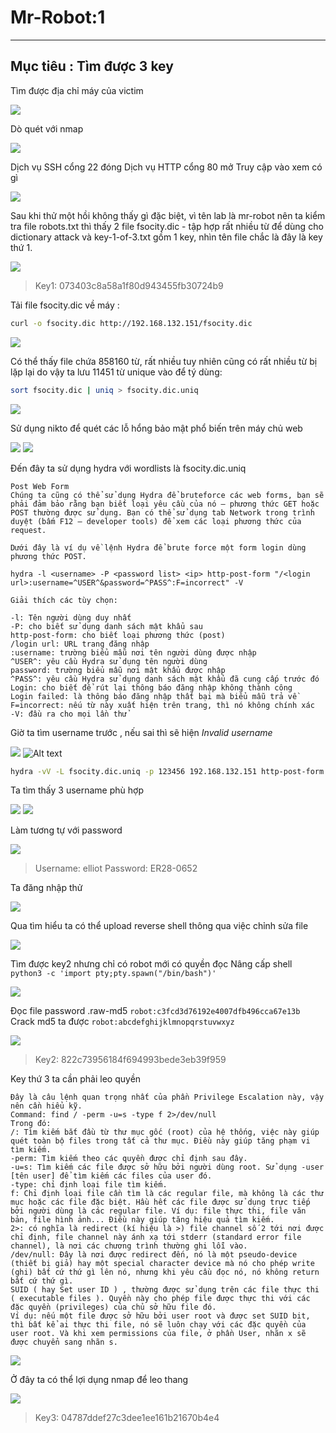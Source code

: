 # Mr-Robot:1
***
## Mục tiêu : Tìm được 3 key
Tìm được địa chỉ máy của victim

![](image-1.png)

Dò quét với nmap

![](image-2.png)

Dịch vụ SSH cổng 22 đóng
Dịch vụ HTTP cổng 80 mở
Truy cập vào xem có gì

![](image-3.png)

Sau khi thử một hồi không thấy gì đặc biệt, vì tên lab là mr-robot nên ta kiểm tra file robots.txt thì thấy 2 file fsocity.dic - tập hợp rất nhiều từ để dùng cho dictionary attack và key-1-of-3.txt gồm 1 key, nhìn tên file chắc là đây là key thứ 1.

![](image-4.png)

>Key1: 073403c8a58a1f80d943455fb30724b9

Tải file fsocity.dic về máy : 
``` sh
curl -o fsocity.dic http://192.168.132.151/fsocity.dic
```

![](image-5.png)

Có thể thấy file chứa 858160 từ, rất nhiều tuy nhiên cũng có rất nhiều từ bị lặp lại do vậy ta lưu 11451 từ unique vào để tý dùng: 
```sh
sort fsocity.dic | uniq > fsocity.dic.uniq
```

![](image-6.png)

Sử dụng nikto để quét các lỗ hổng bảo mật phổ biến trên máy chủ web

![](image-7.png)
![](image-8.png)

Đến đây ta sử dụng hydra với wordlists là fsocity.dic.uniq
```
Post Web Form
Chúng ta cũng có thể sử dụng Hydra để bruteforce các web forms, bạn sẽ phải đảm bảo rằng bạn biết loại yêu cầu của nó – phương thức GET hoặc POST thường được sử dụng. Bạn có thể sử dụng tab Network trong trình duyệt (bấm F12 – developer tools) để xem các loại phương thức của request.

Dưới đây là ví dụ về lệnh Hydra để brute force một form login dùng phương thức POST.

hydra -l <username> -P <password list> <ip> http-post-form "/<login url>:username=^USER^&password=^PASS^:F=incorrect" -V

Giải thích các tùy chọn:

-l: Tên người dùng duy nhất
-P: cho biết sử dụng danh sách mật khẩu sau
http-post-form: cho biết loại phương thức (post)
/login url: URL trang đăng nhập
:username: trường biểu mẫu nơi tên người dùng được nhập
^USER^: yêu cầu Hydra sử dụng tên người dùng
password: trường biểu mẫu nơi mật khẩu được nhập
^PASS^: yêu cầu Hydra sử dụng danh sách mật khẩu đã cung cấp trước đó
Login: cho biết để rút lại thông báo đăng nhập không thành công
Login failed: là thông báo đăng nhập thất bại mà biểu mẫu trả về
F=incorrect: nếu từ này xuất hiện trên trang, thì nó không chính xác
-V: đầu ra cho mọi lần thử
```
Giờ ta tìm username trước , nếu sai thì sẽ hiện *Invalid username*

![](image-9.png)
![Alt text](image-10.png)

```sh
hydra -vV -L fsocity.dic.uniq -p 123456 192.168.132.151 http-post-form '/wp-login.php:log=^USER^&pwd=^PASS^&wp-submit=Log+In:F=Invalid username' -o username
```
Ta tìm thấy 3 username phù hợp

![](image-11.png)
![](image-12.png)

Làm tương tự với password

![](image-13.png)

> Username: elliot
Password: ER28-0652

Ta đăng nhập thử

![](image-14.png)

Qua tìm hiểu ta có thể upload reverse shell thông qua việc chỉnh sửa file

![](image-15.png)

Tìm được key2 nhưng chỉ có robot mới có quyền đọc
Nâng cấp shell `python3 -c 'import pty;pty.spawn("/bin/bash")'`

![](image-16.png)

Đọc file password .raw-md5 `robot:c3fcd3d76192e4007dfb496cca67e13b`
Crack md5 ta được `robot:abcdefghijklmnopqrstuvwxyz`

![](image-17.png)

>Key2: 822c73956184f694993bede3eb39f959

Key thứ 3 ta cần phải leo quyền

```
Đây là câu lệnh quan trọng nhất của phần Privilege Escalation này, vậy nên cần hiểu kỹ.
Command: find / -perm -u=s -type f 2>/dev/null
Trong đó:
/: Tìm kiếm bắt đầu từ thư mục gốc (root) của hệ thống, việc này giúp quét toàn bộ files trong tất cả thư mục. Điều này giúp tăng phạm vi tìm kiếm.
-perm: Tìm kiếm theo các quyền được chỉ định sau đây.
-u=s: Tìm kiếm các file được sở hữu bởi người dùng root. Sử dụng -user [tên user] để tìm kiếm các files của user đó.
-type: chỉ định loại file tìm kiếm.
f: Chỉ định loại file cần tìm là các regular file, mà không là các thư mục hoặc các file đặc biệt. Hầu hết các file được sử dụng trực tiếp bởi người dùng là các regular file. Ví dụ: file thực thi, file văn bản, file hình ảnh... Điều này giúp tăng hiệu quả tìm kiếm.
2>: có nghĩa là redirect (kí hiệu là >) file channel số 2 tới nơi được chỉ định, file channel này ánh xạ tới stderr (standard error file channel), là nơi các chương trình thường ghi lỗi vào.
/dev/null: Đây là nơi được redirect đến, nó là một pseudo-device (thiết bị giả) hay một special character device mà nó cho phép write (ghi) bất cứ thứ gì lên nó, nhưng khi yêu cầu đọc nó, nó không return bất cứ thứ gì.
SUID ( hay Set user ID ) , thường được sử dụng trên các file thực thi ( executable files ). Quyền này cho phép file được thực thi với các đặc quyền (privileges) của chủ sở hữu file đó.
Ví dụ: nếu một file được sở hữu bởi user root và được set SUID bit, thì bất kể ai thực thi file, nó sẽ luôn chạy với các đặc quyền của user root. Và khi xem permissions của file, ở phần User, nhãn x sẽ được chuyển sang nhãn s.
```

![](image-18.png)

Ở đây ta có thể lợi dụng nmap để leo thang

![](image-19.png)

>Key3: 04787ddef27c3dee1ee161b21670b4e4
